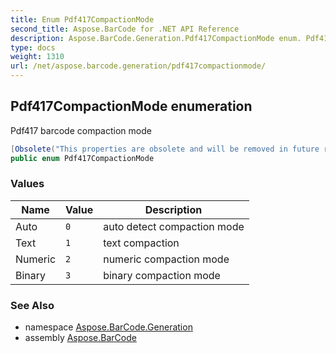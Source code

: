 ```yaml
---
title: Enum Pdf417CompactionMode
second_title: Aspose.BarCode for .NET API Reference
description: Aspose.BarCode.Generation.Pdf417CompactionMode enum. Pdf417 barcode compaction mode
type: docs
weight: 1310
url: /net/aspose.barcode.generation/pdf417compactionmode/
---
```

## Pdf417CompactionMode enumeration

Pdf417 barcode compaction mode

```csharp
[Obsolete("This properties are obsolete and will be removed in future releases. Instead, use the Pdf417EncodeMode properties.")]
public enum Pdf417CompactionMode
```

### Values

| Name | Value | Description |
| --- | --- | --- |
| Auto | `0` | auto detect compaction mode |
| Text | `1` | text compaction |
| Numeric | `2` | numeric compaction mode |
| Binary | `3` | binary compaction mode |

### See Also

* namespace [Aspose.BarCode.Generation](../../aspose.barcode.generation/)
* assembly [Aspose.BarCode](../../)


